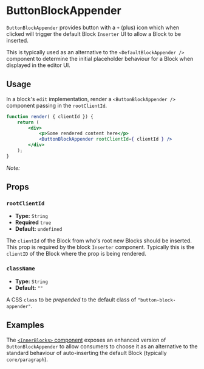 ButtonBlockAppender
=============================

`ButtonBlockAppender` provides button with a `+` (plus) icon which when clicked will trigger the default Block `Inserter` UI to allow a Block to be inserted. 

This is typically used as an alternative to the `<DefaultBlockAppender />` component to determine the initial placeholder behaviour for a Block when displayed in the editor UI.

## Usage

In a block's `edit` implementation, render a `<ButtonBlockAppender />` component passing in the `rootClientId`.


```jsx
function render( { clientId }) {
	return (
		<div>
			<p>Some rendered content here</p>
			<ButtonBlockAppender rootClientId={ clientId } />
		</div>
	);
}
```

_Note:_ 

## Props

### `rootClientId`
* **Type:** `String`
* **Required** `true`
* **Default:** `undefined`

The `clientId` of the Block from who's root new Blocks should be inserted. This prop is required by the block `Inserter` component. Typically this is the `clientID` of the Block where the prop is being rendered.

### `className`
* **Type:** `String`
* **Default:** `""`

A CSS `class` to be _prepended_ to the default class of `"button-block-appender"`.

## Examples

The [`<InnerBlocks>` component](../inner-blocks/) exposes an enhanced version of `ButtonBlockAppender` to allow consumers to choose it as an alternative to the standard behaviour of auto-inserting the default Block (typically `core/paragraph`).
